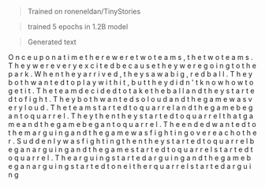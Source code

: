 >Trained on roneneldan/TinyStories

>trained 5 epochs in 1.2B model

>Generated text

O n c e   u p o n   a   t i m e   t h e r e   w e r e   t w o   t e a m s ,   t h e   t w o   t e a m s .   T h e y   w e r e   v e r y   e x c i t e d   b e c a u s e   t h e y   w e r e   g o i n g   t o   t h e   p a r k . W h e n   t h e y   a r r i v e d ,   t h e y   s a w   a   b i g ,   r e d   b a l l .   T h e y   b o t h   w a n t e d   t o   p l a y   w i t h   i t ,   b u t   t h e y   d i d n ' t   k n o w   h o w   t o   g e t   i t . T h e   t e a m   d e c i d e d   t o   t a k e   t h e   b a l l   a n d   t h e y   s t a r t e d   t o   f i g h t .   T h e y   b o t h   w a n t e d   s o   l o u d   a n d   t h e   g a m e   w a s   v e r y   l o u d . T h e   t e a m   s t a r t e d   t o   q u a r r e l   a n d   t h e   g a m e   b e g a n   t o   q u a r r e l .   T h e y   t h e n   t h e y   s t a r t e d   t o   q u a r r e l   t h a t   g a m e   a n d   t h e   g a m e   b e g a n   t o   q u a r r e l .   T h e   e n d e d   w a n t e d   t o   t h e m   a r g u i n g   a n d   t h e   g a m e   w a s   f i g h t i n g   o v e r   e a c h   o t h e r . S u d d e n l y   w a s   f i g h t i n g   t h e n   t h e y   s t a r t e d   t o   q u a r r e l   b e g a n   a r g u i n g   a n d   t h e   g a m e   s t a r t e d   t o   q u a r r e l   s t a r t e d   t o   q u a r r e l .   T h e   a r g u i n g   s t a r t e d   a r g u i n g   a n d   t h e   g a m e   b e g a n   a r g u i n g   s t a r t e d   t o   n e i t h e r   q u a r r e l   s t a r t e d   a r g u i n g


